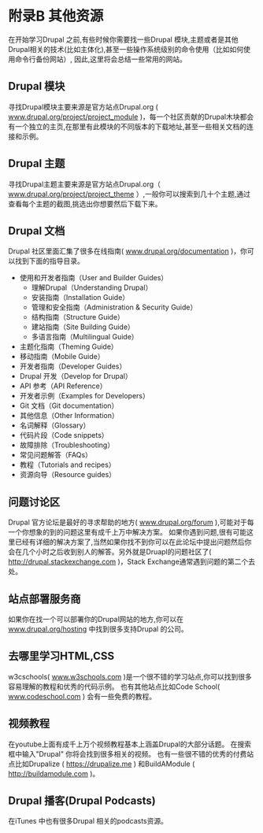 # 附录B 其他资源

在开始学习Drupal 之前,有些时候你需要找一些Drupal 模块,主题或者是其他Drupal相关的技术(比如主体化),甚至一些操作系统级别的命令使用（比如如何使用命令行备份网站）, 因此,这里将会总结一些常用的网站。

## Drupal 模块

寻找Drupal模块主要来源是官方站点Drupal.org ( www.drupal.org/project/project_module )，每一个社区贡献的Drupal木块都会有一个独立的主页,在那里有此模块的不同版本的下载地址,甚至一些相关文档的连接和示例。

## Drupal 主题

寻找Drupal主题主要来源是官方站点Drupal.org（ www.drupal.org/project/project_theme ）,一般你可以搜索到几十个主题,通过查看每个主题的截图,挑选出你想要然后下载下来。

## Drupal 文档

Drupal 社区里面汇集了很多在线指南( www.drupal.org/documentation )，你可以找到下面的指导目录。

* 使用和开发者指南（User and Builder Guides）
	* 理解Drupal（Understanding Drupal）
	* 安装指南（Installation Guide）
	* 管理和安全指南（Administration & Security Guide）
	* 结构指南（Structure Guide）
	* 建站指南（Site Building Guide）
	* 多语言指南（Multilingual Guide）
* 主题化指南（Theming Guide）
* 移动指南（Mobile Guide）
* 开发者指南（Developer Guides）
* Drupal 开发（Develop for Drupal）
* API 参考（API Reference）
* 开发者示例（Examples for Developers）
* Git 文档（Git documentation）
* 其他信息（Other Information）
* 名词解释（Glossary）
* 代码片段（Code snippets）
* 故障排除（Troubleshooting）
* 常见问题解答（FAQs）
* 教程（Tutorials and recipes）
* 资源向导（Resource guides）

## 问题讨论区

Drupal 官方论坛是最好的寻求帮助的地方( www.drupal.org/forum ),可能对于每一个你想象的到的问题这里有成千上万中解决方案。 如果你遇到问题,很有可能这里已经有详细的解决方案了,当然如果你找不到你可以在此论坛中提出问题然后你会在几个小时之后收到别人的解答。另外就是Druapl的问题社区了( http://drupal.stackexchange.com )，Stack Exchange通常遇到问题的第二个去处。

## 站点部署服务商

如果你在找一个可以部署你的Drupal网站的地方,你可以在 www.drupal.org/hosting 中找到很多支持Drupal 的公司。

## 去哪里学习HTML,CSS

w3cschools( www.w3schools.com )是一个很不错的学习站点,你可以找到很多容易理解的教程和优秀的代码示例。 也有其他站点比如Code School( www.codeschool.com ) 会有一些免费的教程。

## 视频教程

在youtube上面有成千上万个视频教程基本上涵盖Drupal的大部分话题。 在搜索框中输入"Drupal" 你将会找到很多相关的视频。 也有一些很不错的优秀的付费站点比如Drupalize ( https://drupalize.me ) 和BuildAModule ( http://buildamodule.com )。

## Drupal 播客(Drupal Podcasts)

在iTunes 中也有很多Drupal 相关的podcasts资源。











































